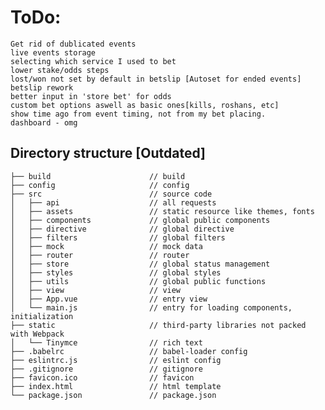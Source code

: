 # ToDo:

    Get rid of dublicated events
    live events storage
    selecting which service I used to bet
    lower stake/odds steps
    lost/won not set by default in betslip [Autoset for ended events]
    betslip rework
    better input in 'store bet' for odds
    custom bet options aswell as basic ones[kills, roshans, etc]
    show time ago from event timing, not from my bet placing.
    dashboard - omg



## Directory structure [Outdated]
 
``` 
├── build                      // build  
├── config                     // config 
├── src                        // source code 
│   ├── api                    // all requests 
│   ├── assets                 // static resource like themes, fonts 
│   ├── components             // global public components 
│   ├── directive              // global directive 
│   ├── filters                // global filters 
│   ├── mock                   // mock data 
│   ├── router                 // router 
│   ├── store                  // global status management 
│   ├── styles                 // global styles 
│   ├── utils                  // global public functions 
│   ├── view                   // view 
│   ├── App.vue                // entry view 
│   └── main.js                // entry for loading components, initialization 
├── static                     // third-party libraries not packed with Webpack 
│   └── Tinymce                // rich text 
├── .babelrc                   // babel-loader config 
├── eslintrc.js                // eslint config 
├── .gitignore                 // gitignore 
├── favicon.ico                // favicon 
├── index.html                 // html template 
└── package.json               // package.json 
``` 